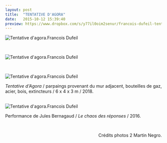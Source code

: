 ```yaml
---
layout: post
title:  "TENTATIVE D'AGORA"
date:   2015-10-12 15:39:40
preview: https://www.dropbox.com/s/y77il0oim2senur/francois-dufeil-tentative_dagora-preview.jpeg?raw=1
---
```


<img src="https://www.dropbox.com/s/8mu64e0k922vpbh/francois-dufeil-tentative_dagora.jpeg?raw=1" alt="Tentative d'agora.Francois Dufeil"> 
<p>&nbsp;</p>

<img src="https://www.dropbox.com/s/2ghyg5r218z128v/francois-dufeil-tentative_dagora%20%282%29.jpeg?raw=1" alt="Tentative d'agora.Francois Dufeil"> 
<p>&nbsp;</p> 

<img src="https://www.dropbox.com/s/xzm3gaycr9zlrdg/francois-dufeil-tentative_dagora%20%283%29.jpeg?raw=1" alt="Tentative d'agora.Francois Dufeil"> 

<p style="text-align:justify">
<span style="font-style: italic;">Tentative d'Agora</span> / parpaings provenant du mur adjacent, bouteilles de gaz, acier, bois, extincteurs / 6 x 4 x 3 m / 2018.
</p>
<br>

<img src="https://www.dropbox.com/s/es2im69x3a77gtv/francois-dufeil-tentative_dagora%20%284%29.jpeg?raw=1" alt="Tentative d'agora.Francois Dufeil"> 

<p style="text-align:justify">
Performance de Jules Bernagaud / <span style="font-style: italic;">Le chaos des réponses</span> / 2016.
</p>
<br>

<p style="text-align:right; font-size: 14px;">
Cr&eacute;dits photos 2 Martin Negro.
</p>






